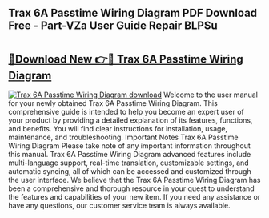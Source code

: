 ## Trax 6A Passtime Wiring Diagram PDF Download Free - Part-VZa User Guide Repair BLPSu

# <h2><a href="http://dfpdvhr.blite.top/?on=Trax+6A+Passtime+Wiring+Diagram">🔗Download New 👉🔴 Trax 6A Passtime Wiring Diagram</a></h2>

[![Trax 6A Passtime Wiring Diagram download](https://i.imgur.com/lujVjoI.png)](http://dfpdvhr.blite.top/?on=Trax+6A+Passtime+Wiring+Diagram)
Welcome to the user manual for your newly obtained Trax 6A Passtime Wiring Diagram. This comprehensive guide is intended to help you become an expert user of your product by providing a detailed explanation of its features, functions, and benefits. You will find clear instructions for installation, usage, maintenance, and troubleshooting. Important Notes Trax 6A Passtime Wiring Diagram Please take note of any important information throughout this manual. Trax 6A Passtime Wiring Diagram advanced features include multi-language support, real-time translation, customizable settings, and automatic syncing, all of which can be accessed and customized through the user interface. We believe that the Trax 6A Passtime Wiring Diagram has been a comprehensive and thorough resource in your quest to understand the features and capabilities of your new item. If you need any assistance or have any questions, our customer service team is always available.
